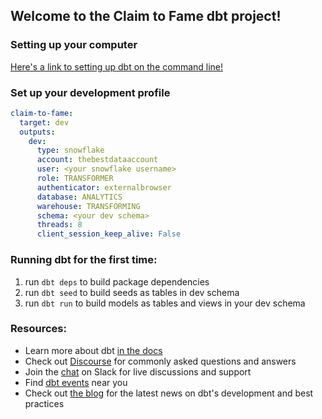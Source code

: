## Welcome to the Claim to Fame dbt project!

### Setting up your computer

[Here's a link to setting up dbt on the command line!](https://docs.getdbt.com/dbt-cli/installation)

### Set up your development profile

```yml
claim-to-fame:
  target: dev
  outputs:
    dev:
      type: snowflake
      account: thebestdataaccount
      user: <your snowflake username>
      role: TRANSFORMER
      authenticator: externalbrowser
      database: ANALYTICS
      warehouse: TRANSFORMING
      schema: <your dev schema>
      threads: 8
      client_session_keep_alive: False
```

### Running dbt for the first time:
1. run `dbt deps` to build package dependencies
1. run `dbt seed` to build seeds as tables in dev schema
1. run `dbt run` to build models as tables and views in your dev schema

### Resources:
- Learn more about dbt [in the docs](https://docs.getdbt.com/docs/introduction)
- Check out [Discourse](https://discourse.getdbt.com/) for commonly asked questions and answers
- Join the [chat](http://slack.getdbt.com/) on Slack for live discussions and support
- Find [dbt events](https://events.getdbt.com) near you
- Check out [the blog](https://blog.getdbt.com/) for the latest news on dbt's development and best practices
